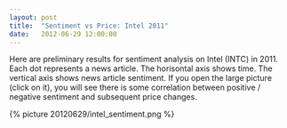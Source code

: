 ```yaml
---
layout: post
title:  "Sentiment vs Price: Intel 2011"
date:   2012-06-29 12:00:00
---
```


Here are preliminary results for sentiment analysis on Intel (INTC) in 2011. Each dot represents a news article. The horisontal axis shows time. The vertical axis shows news article sentiment. If you open the large picture (click on it), you will see there is some correlation between positive / negative sentiment and subsequent price changes.

{% picture 20120629/intel_sentiment.png %}